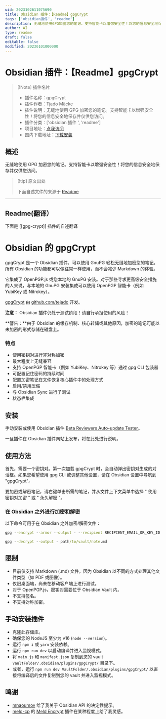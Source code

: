 ```yaml
---
uid: 2023102611075690
title: Obsidian 插件：【Readme】gpgCrypt
tags: ['obsidian插件', 'readme']
description: 无缝地使用GPG加密您的笔记。支持智能卡以增强安全性！将您的信息安全地保存并仅供您访问。
author: AI
type: readme
draft: false
editable: false
modified: 20230101000000
---
```


# Obsidian 插件：【Readme】gpgCrypt

> [!Note] 插件名片
> - 插件名称：gpgCrypt
> - 插件作者：Tjado Mäcke
> - 插件说明：无缝地使用 GPG 加密您的笔记。支持智能卡以增强安全性！将您的信息安全地保存并仅供您访问。
> - 插件分类：['obsidian 插件 ', 'readme']
> - 项目地址：[点我访问](https://github.com/tejado/obsidian-gpgCrypt)
> - 国内下载地址：[下载安装](https://pkmer.cn/products/plugin/pluginMarket/?gpg-crypt)

## 概述

无缝地使用 GPG 加密您的笔记。支持智能卡以增强安全性！将您的信息安全地保存并仅供您访问。

> [!tip] 原文出处
>
>下面自述文件的来源于 [Readme](https://ghproxy.net/https://raw.githubusercontent.com/tejado/obsidian-gpgCrypt/main/README.md)

---

## Readme(翻译）

下面是 [[gpg-crypt]] 插件的自述翻译

# Obsidian 的 gpgCrypt

gpgCrypt 是一个 Obsidian 插件，可以使用 GnuPG 轻松无缝地加密您的笔记。所有 Obsidian 的功能都可以像往常一样使用，而不会减少 Markdown 的体验。

它集成了 OpenPGP.js 或您本地的 GnuPG 安装。对于那些寻求更高级安全措施的人来说，与本地的 GnuPG 安装集成可以使用 OpenPGP 智能卡（例如 YubiKey 或 Nitrokey）。

[gpgCrypt](https://github.com/tejado/obsidian-gpgCrypt) 由 [github.com/tejado](https://github.com/tejado) 开发。

**注意：** Obsidian 插件仍处于测试阶段！请自行承担使用的风险！

**警告：**由于 Obsidian 的缓存机制、核心转储或其他原因，加密的笔记可能以未加密的形式存储在磁盘上。

### 特点

- 使用密钥对进行非对称加密
- 最大程度上无缝兼容
- 支持 OpenPGP 智能卡（例如 YubiKey、Nitrokey 等）通过 gpg CLI 包装器
- 可配置记住密码的持续时间
- 配置加密笔记在文件恢复核心插件中的处理方式
- 启用/禁用压缩
- 与 Obsidian Sync 进行了测试
- 状态栏集成

## 安装

手动安装或使用 Obsidian 插件 [Beta Reviewers Auto-update Tester](https://github.com/TfTHacker/obsidian42-brat)。

一旦插件在 Obsidian 插件网站上发布，将在此处进行说明。

## 使用方法

首先，需要一个密钥对。第一次加载 gpgCrypt 时，会自动弹出密钥对生成的对话框。如果您希望使用 gpg CLI 或调整其他设置，请在 Obsidian 设置中导航到 "gpgCrypt"。

要加密或解密笔记，请右键单击所需的笔记，并从文件上下文菜单中选择 " 使用密钥对加密 " 或 " 永久解密 "。

### 在 Obsidian 之外进行加密和解密

以下命令可用于在 Obsidian 之外加密/解密文件：

```cmd
gpg --encrypt --armor --output - --recipient RECIPIENT_EMAIL_OR_KEY_ID path/to/vault/note.md
```

```cmd
gpg --decrypt --output - path/to/vault/note.md
```

## 限制

- 目前仅支持 Markdown (.md) 文件，因为 Obsidian 以不同的方式处理其他文件类型（如 PDF 或图像）。
- 仅限桌面端，尚未在移动客户端上进行测试。
- 对于 OpenPGP.js，密钥对需要位于 Obsidian Vault 内。
- 不支持签名。
- 不支持对称加密。

## 手动安装插件

- 克隆此存储库。
- 确保您的 NodeJS 至少为 v16 (`node --version`)。
- 运行 `npm i` 或 `yarn` 安装依赖。
- 运行 `npm run dev` 以启动编译并进入监视模式。
- 将 `main.js` 和 `manifest.json` 复制到您的 vault `VaultFolder/.obsidian/plugins/gpgCrypt/` 目录下。
- 或者，运行 `npm run dev VaultFolder/.obsidian/plugins/gpgCrypt/` 以直接将编译后的文件复制到您的 vault 并进入监视模式。

## 鸣谢

- [mnaoumov](https://github.com/mnaoumov) 给了我关于 Obsidian API 的决定性提示。
- [meld-cp](https://github.com/meld-cp) 的 [Meld Encrypt](https://github.com/meld-cp/obsidian-encrypt) 插件在某种程度上给了我灵感。



